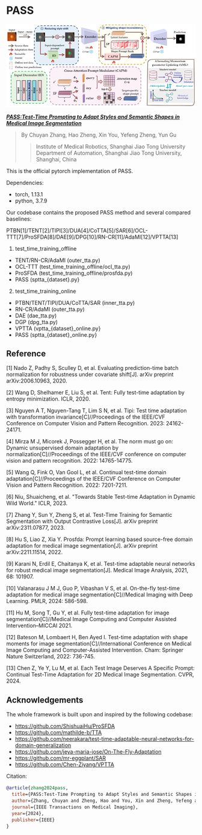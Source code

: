 # PASS
<div align=center><img src="main.png"></div>

[**_PASS:Test-Time Prompting to Adapt Styles and Semantic Shapes in Medical Image Segmentation_**](https://ieeexplore.ieee.org/document/10812757)

> By Chuyan Zhang, Hao Zheng, Xin You, Yefeng Zheng, Yun Gu
>> Institute of Medical Robotics, Shanghai Jiao Tong University
>> Department of Automation, Shanghai Jiao Tong University, Shanghai, China


This is the official pytorch implementation of PASS.

Dependencies:
- torch, 1.13.1
- python, 3.7.9  


Our codebase contains the proposed PASS method and several compared baselines: 

PTBN[1]/TENT[2]/TIPI[3]/DUA[4]/CoTTA[5]/SAR[6]/OCL-TTT[7]/ProSFDA[8]/DAE[9]/DPG[10]/RN-CR[11]/AdaMI[12]/VPTTA[13]

1. test_time_training_offline

- TENT/RN-CR/AdaMI (outer_tta.py)
- OCL-TTT (test_time_training_offline/ocl_tta.py)
- ProSFDA (test_time_training_offline/prosfda.py)
- PASS (sptta_{dataset}.py}

2. test_time_training_online

- PTBN/TENT/TIPI/DUA/CoTTA/SAR (inner_tta.py)
- RN-CR/AdaMI (outer_tta.py)
- DAE (dae_tta.py)
- DGP (dpg_tta.py)
- VPTTA (vptta_{dataset}_online.py}
- PASS (sptta_{dataset}_online.py}

## Reference

[1] Nado Z, Padhy S, Sculley D, et al. Evaluating prediction-time batch normalization for robustness under covariate shift[J]. arXiv preprint arXiv:2006.10963, 2020.

[2] Wang D, Shelhamer E, Liu S, et al. Tent: Fully test-time adaptation by entropy minimization. ICLR, 2020.

[3] Nguyen A T, Nguyen-Tang T, Lim S N, et al. Tipi: Test time adaptation with transformation invariance[C]//Proceedings of the IEEE/CVF Conference on Computer Vision and Pattern Recognition. 2023: 24162-24171.

[4] Mirza M J, Micorek J, Possegger H, et al. The norm must go on: Dynamic unsupervised domain adaptation by normalization[C]//Proceedings of the IEEE/CVF conference on computer vision and pattern recognition. 2022: 14765-14775.

[5] Wang Q, Fink O, Van Gool L, et al. Continual test-time domain adaptation[C]//Proceedings of the IEEE/CVF Conference on Computer Vision and Pattern Recognition. 2022: 7201-7211.

[6] Niu, Shuaicheng, et al. "Towards Stable Test-time Adaptation in Dynamic Wild World." ICLR, 2023.

[7] Zhang Y, Sun Y, Zheng S, et al. Test-Time Training for Semantic Segmentation with Output Contrastive Loss[J]. arXiv preprint arXiv:2311.07877, 2023.

[8] Hu S, Liao Z, Xia Y. Prosfda: Prompt learning based source-free domain adaptation for medical image segmentation[J]. arXiv preprint arXiv:2211.11514, 2022.

[9] Karani N, Erdil E, Chaitanya K, et al. Test-time adaptable neural networks for robust medical image segmentation[J]. Medical Image Analysis, 2021, 68: 101907.

[10] Valanarasu J M J, Guo P, Vibashan V S, et al. On-the-fly test-time adaptation for medical image segmentation[C]//Medical Imaging with Deep Learning. PMLR, 2024: 586-598.

[11] Hu M, Song T, Gu Y, et al. Fully test-time adaptation for image segmentation[C]//Medical Image Computing and Computer Assisted Intervention–MICCAI 2021.

[12] Bateson M, Lombaert H, Ben Ayed I. Test-time adaptation with shape moments for image segmentation[C]//International Conference on Medical Image Computing and Computer-Assisted Intervention. Cham: Springer Nature Switzerland, 2022: 736-745.

[13] Chen Z, Ye Y, Lu M, et al. Each Test Image Deserves A Specific Prompt: Continual Test-Time Adaptation for 2D Medical Image Segmentation. CVPR, 2024.

## Acknowledgements

The whole framework is built upon and inspired by the following codebase:


- https://github.com/ShishuaiHu/ProSFDA
- https://github.com/mathilde-b/TTA
- https://github.com/neerakara/test-time-adaptable-neural-networks-for-domain-generalization
- https://github.com/jeya-maria-jose/On-The-Fly-Adaptation
- https://github.com/mr-eggplant/SAR
- https://github.com/Chen-Ziyang/VPTTA


Citation:
```bibtex
@article{zhang2024pass,
  title={PASS:Test-Time Prompting to Adapt Styles and Semantic Shapes in Medical Image Segmentation},
  author={Zhang, Chuyan and Zheng, Hao and You, Xin and Zheng, Yefeng and Gu, Yun},
  journal={IEEE Transactions on Medical Imaging},
  year={2024},
  publisher={IEEE}
}
```
